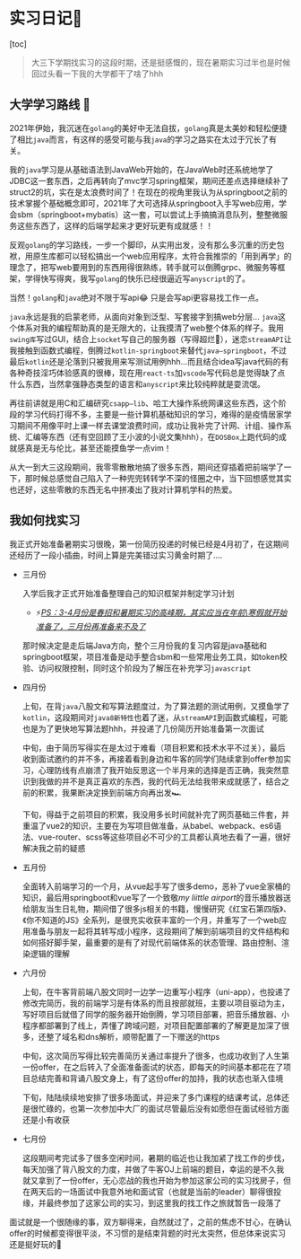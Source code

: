 # 实习日记:memo:

[toc]

> 大三下学期找实习的这段时期，还是挺感慨的，现在暑期实习过半也是时候回过头看一下我的大学都干了啥了hhh

## 大学学习路线 :runner:

2021年伊始，我沉迷在`golang`的美好中无法自拔，`golang`真是太美妙和轻松便捷了相比`java`而言，有这样的感受可能与我`java`的学习之路实在太过于冗长了有关。

我的`java`学习是从基础语法到JavaWeb开始的，在JavaWeb时还系统地学了JDBC这一套东西，之后再转向了mvc学习spring框架，期间还差点选择继续补了struct2的坑，实在是太浪费时间了！在现在的视角里我认为从springboot之前的技术掌握个基础概念即可，2021年了大可选择从springboot入手写web应用，学会sbm（springboot+mybatis）这一套，可以尝试上手搞搞消息队列，整整微服务这些东西了，这样的后端学起来才更好玩更有成就感！！

反观`golang`的学习路线，一步一个脚印，从实用出发，没有那么多沉重的历史包袱，用原生库都可以轻松搞出一个web应用程序，太符合我推崇的「用到再学」的理念了，把写web要用到的东西用得很熟练，转手就可以倒腾grpc、微服务等框架，学得快写得爽，我写`golang`的快乐已经很逼近写`anyscript`的了。

当然！`golang`和`java`绝对不限于写api:joy: 只是会写api更容易找工作一点。

`java`永远是我的启蒙老师，从面向对象到泛型、写套接字到搞web分层... `java`这个体系对我的编程帮助真的是无限大的，让我摸清了web整个体系的样子。我用`swing库`写过GUI，结合上`socket`写自己的服务器（写得超烂:shit:），迷恋`streamAPI`让我接触到函数式编程，倒腾过`kotlin-springboot`来替代`java—springboot`，不过最后`kotlin`还是沦落到只被我用来写测试用例hhh...而且结合idea写java代码的有各种奇技淫巧体验感真的很棒，现在用`react-ts`加`vscode`写代码总是觉得缺了点什么东西，当然拿强静态类型的语言和`anyscript`来比较纯粹就是耍流氓。

再往前讲就是用C和汇编研究`csapp—lib`、哈工大操作系统网课这些东西，这个阶段的学习代码打得不多，主要是一些计算机基础知识的学习，难得的是疫情居家学习期间不用像平时上课一样去课堂浪费时间，成功让我补完了计网、计组、操作系统、汇编等东西（还有空回顾了王小波的小说文集hhh），在`DOSBox`上跑代码的成就感真是无与伦比，甚至还能摸鱼学一点vim！

从大一到大三这段期间，我零零散散地搞了很多东西，期间还穿插着把前端学了一下，那时候总感觉自己陷入了一种兜兜转转学不深的怪圈之中，当下回想感觉其实也还好，这些零散的东西无名中拼凑出了我对计算机学科的热爱。

## 我如何找实习

我正式开始准备暑期实习很晚，第一份简历投递的时候已经是4月初了，在这期间还经历了一段小插曲，时间上算是完美错过实习黄金时期了....

* 三月份

  入学后我才正式开始准备整理自己的知识框架并制定学习计划

  * :zap:<u>*PS：3-4月份是春招和暑期实习的高峰期，其实应当在年前\寒假就开始准备了，三月份再准备来不及了*</u>

  那时候决定是走后端Java方向，整个三月份我的复习内容是java基础和springboot框架，项目准备是动手整合sbm和一些常用业务工具，如token校验、访问权限控制，同时这个阶段为了解压在补充学习`javascript`

* 四月份

  上旬，在背`java`八股文和写算法题度过，为了算法题的测试用例，又摸鱼学了`kotlin`，这段期间对`java8新特性`也着了迷，从`streamAPI`到函数式编程，可能也是为了更快地写算法题hhh，并投递了几份简历开始准备第一次面试

  中旬，由于简历写得实在是太过于难看（项目积累和技术水平不过关），最后收到面试邀约的并不多，再接着看到身边和牛客的同学们陆续拿到offer参加实习，心理防线有点崩溃了我开始反思这一个半月来的选择是否正确，我突然意识到我做的并不是真正喜欢的东西，我的代码无法给我带来成就感了，结合之前的积累，我果断决定换到前端方向再出发:racing_car:

  下旬，得益于之前项目的积累，我没用多长时间就补完了网页基础三件套，并重温了vue2的知识，主要在为写项目做准备，从babel、webpack、es6语法、vue-router、scss等这些项目必不可少的工具都认真地去看了一遍，很好解决我之前的疑惑

* 五月份

  全面转入前端学习的一个月，从vue起手写了很多demo，恶补了vue全家桶的知识，最后用springboot和vue写了一个致敬*my liittle airport*的音乐播放器送给朋友当生日礼物，期间借了很多js相关的书籍，慢慢研究《红宝石第四版》、《你不知道的JS》全系列，是很充实收获丰富的一个月，并重写了一个web应用准备与朋友一起将其转写成小程序，这段期间了解到前端项目的文件结构和如何搭好脚手架，最重要的是有了对现代前端体系的状态管理、路由控制、渲染逻辑的理解

* 六月份

  上旬，在牛客背前端八股文同时一边学一边重写小程序（uni-app），也投递了修改完简历，我的前端学习是有体系的而且按部就班，主要以项目驱动为主，写好项目后就借了同学的服务器开始倒腾，学习项目部署，把音乐播放器、小程序都部署到了线上，弄懂了跨域问题，对项目配置部署的了解更是加深了很多，还整了域名和dns解析，顺带配置了一下赠送的https

  中旬，这次简历写得比较完善简历关通过率提升了很多，也成功收到了人生第一份offer，在之后转入了全面准备面试的状态，即每天的时间基本都花在了项目总结完善和背诵八股文身上，有了这份offer的加持，我的状态也渐入佳境

  下旬，陆陆续续地安排了很多场面试，并迎来了多门课程的结课考试，总体还是很忙碌的，也第一次参加中大厂的面试尽管最后没有如愿但在面试经验方面还是小有收获

* 七月份

  这段期间考完试多了很多空闲时间，暑期的临近也让我加紧了找工作的步伐，每天加强了背八股文的力度，并做了牛客OJ上前端的题目，幸运的是不久我就又拿到了一份offer，无心恋战的我也开始为参加这家公司的实习找房子，但在两天后的一场面试中我意外地和面试官（也就是当前的leader）聊得很投缘，并最终参加了这家公司的实习，到这里我的找工作之旅就暂告一段落了

面试就是一个很随缘的事，双方聊得来，自然就过了，之前的焦虑不甘心，在确认offer的时候都变得很平淡，不习惯的是结束背题的时光太突然，但总体来说实习还是挺好玩的:rabbit:



















